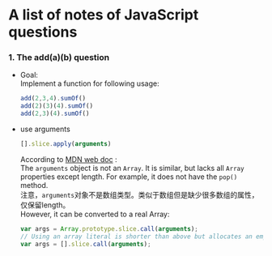 # A list of notes of JavaScript questions
### 1.  The add(a)(b) question
    
- Goal:   
    Implement a function for following usage:
        
    ```js    
    add(2,3,4).sumOf()
    add(2)(3)(4).sumOf()
    add(2,3)(4).sumOf()
    ```    

-  use arguments
    ```js
    [].slice.apply(arguments)
    ```
    According to [MDN web doc](https://developer.mozilla.org/en-US/docs/Web/JavaScript/Reference/Functions/arguments) :  
    The `arguments` object is not an `Array`. It is similar, but lacks all `Array` properties except length. For example, it does not have the `pop()` method.  
    注意，`arguments`对象不是数组类型。类似于数组但是缺少很多数组的属性，仅保留length。  
    However, it can be converted to a real Array:  
    ```js
    var args = Array.prototype.slice.call(arguments);
    // Using an array literal is shorter than above but allocates an empty array
    var args = [].slice.call(arguments);
    ```